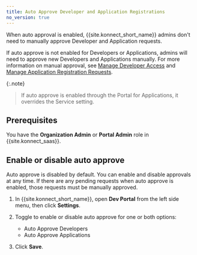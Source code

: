 ```yaml
---
title: Auto Approve Developer and Application Registrations
no_version: true
---
```


When auto approval is enabled, {{site.konnect_short_name}} admins don't
need to manually approve Developer and Application requests.

If auto approve is not enabled for Developers or Applications, admins will need to approve new Developers and Applications manually. For more information on manual approval, see [Manage Developer Access](/konnect/dev-portal/access-and-approval/manage-devs/) and [Manage Application Registration Requests](/konnect/dev-portal/applications/manage-app-reg-requests/).

{:.note}
> If auto approve is enabled through the Portal for Applications, it overrides the Service setting.

## Prerequisites
You have the **Organization Admin** or **Portal Admin** role in {{site.konnect_saas}}.

## Enable or disable auto approve

Auto approve is disabled by default. You can enable and disable approvals at any time. If there are any pending requests when auto approve is enabled, those requests must be manually approved.

1. In {{site.konnect_short_name}}, open **Dev Portal** from the left side menu, then click **Settings**.

1. Toggle to enable or disable auto approve for one or both options:
      * Auto Approve Developers
      * Auto Approve Applications

1. Click **Save**.
